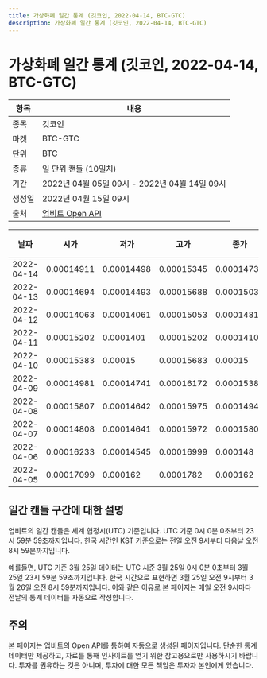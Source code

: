 ```yaml
---
title: 가상화폐 일간 통계 (깃코인, 2022-04-14, BTC-GTC)
description: 가상화폐 일간 통계 (깃코인, 2022-04-14, BTC-GTC)
---
```



가상화폐 일간 통계 (깃코인, 2022-04-14, BTC-GTC)
===

|항목|내용|
|--|--|
|종목|깃코인|
|마켓|BTC-GTC|
|단위|BTC|
|종류|일 단위 캔들 (10일치)|
|기간|2022년 04월 05일 09시 - 2022년 04월 14일 09시|
|생성일|2022년 04월 15일 09시|
|출처|[업비트 Open API](https://docs.upbit.com)|


|날짜|시가|저가|고가|종가|비고|
|--|--|--|--|--|--|
|2022-04-14|0.00014911|0.00014498|0.00015345|0.0001473|    |
|2022-04-13|0.00014694|0.00014493|0.00015688|0.0001503|    |
|2022-04-12|0.00014063|0.00014061|0.00015053|0.00014817|    |
|2022-04-11|0.00015202|0.0001401|0.00015202|0.00014102|    |
|2022-04-10|0.00015383|0.00015|0.00015683|0.00015|    |
|2022-04-09|0.00014981|0.00014741|0.00016172|0.00015382|    |
|2022-04-08|0.00015807|0.00014642|0.00015975|0.00014949|    |
|2022-04-07|0.00014808|0.00014641|0.00015972|0.00015807|    |
|2022-04-06|0.00016233|0.00014545|0.00016999|0.000148|    |
|2022-04-05|0.00017099|0.000162|0.0001782|0.000162|    |


일간 캔들 구간에 대한 설명
---


업비트의 일간 캔들은 세계 협정시(UTC) 기준입니다. 
UTC 기준 0시 0분 0초부터 23시 59분 59초까지입니다. 
한국 시간인 KST 기준으로는 전일 오전 9시부터 다음날 오전 8시 59분까지입니다. 


예를들면, UTC 기준 3월 25일 데이터는 UTC 시준 3월 25일 0시 0분 0초부터 3월 25일 23시 59분 59초까지입니다. 
한국 시간으로 표현하면 3월 25일 오전 9시부터 3월 26일 오전 8시 59분까지입니다. 
이와 같은 이유로 본 페이지는 매일 오전 9시마다 전날의 통계 데이터를 자동으로 작성합니다. 


주의
---


본 페이지는 업비트의 Open API를 통하여 자동으로 생성된 페이지입니다. 
단순한 통계 데이터만 제공하고, 자료를 통해 인사이트를 얻기 위한 참고용으로만 사용하시기 바랍니다. 
투자를 권유하는 것은 아니며, 투자에 대한 모든 책임은 투자자 본인에게 있습니다. 
